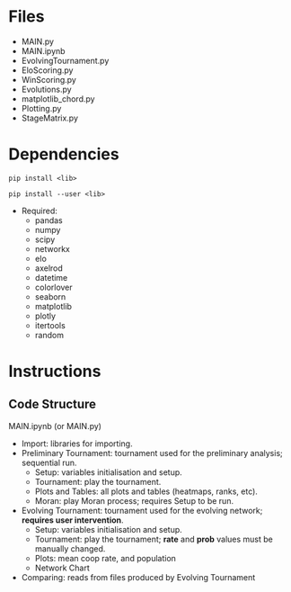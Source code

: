 
# Files

- MAIN.py
- MAIN.ipynb
- EvolvingTournament.py
- EloScoring.py
- WinScoring.py
- Evolutions.py
- matplotlib_chord.py
- Plotting.py
- StageMatrix.py


# Dependencies


```
pip install <lib>
```

```
pip install --user <lib>
```


- Required:
    - pandas
    - numpy
    - scipy
    - networkx
    - elo
    - axelrod
    - datetime
    - colorlover
    - seaborn
    - matplotlib
    - plotly
    - itertools
    - random


# Instructions

## Code Structure

MAIN.ipynb (or MAIN.py)
- Import: libraries for importing.
- Preliminary Tournament: tournament used for the preliminary analysis; sequential run.
    - Setup: variables initialisation and setup.
    - Tournament: play the tournament.
    - Plots and Tables: all plots and tables (heatmaps, ranks, etc).
    - Moran: play Moran process; requires Setup to be run.
- Evolving Tournament: tournament used for the evolving network; **requires user intervention**.
    - Setup: variables initialisation and setup.
    - Tournament: play the tournament; **rate** and **prob** values must be manually changed.
    - Plots: mean coop rate, and population
    - Network Chart
- Comparing: reads from files produced by Evolving Tournament
    
